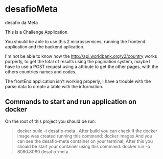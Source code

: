 # desafioMeta
desafio da Meta

This is a Challenge Application.


You should be able to use this 2 microsservices, running the frontend application and the backend aplication.

I'm not be able to know how the http://api.worldbank.org/v2/country works porperly, to get the total of results using the pagination system, maybe I have to use a POST request using a attibute to get the other pages, with the others countries names and codes.

The frontEnd application isn't working properly, I have a trouble with the parse data to create a table with the information.

## Commands to start and run application on docker
On the root of this project you should be run:
> docker build -t desafio-meta .
After build you can check if the docker image was created running this command:
> docker images
And you can see the desafio-meta container on your terminal, After this you should be start your container using this command:
> docker run -p 8080:8080 desafio-meta
